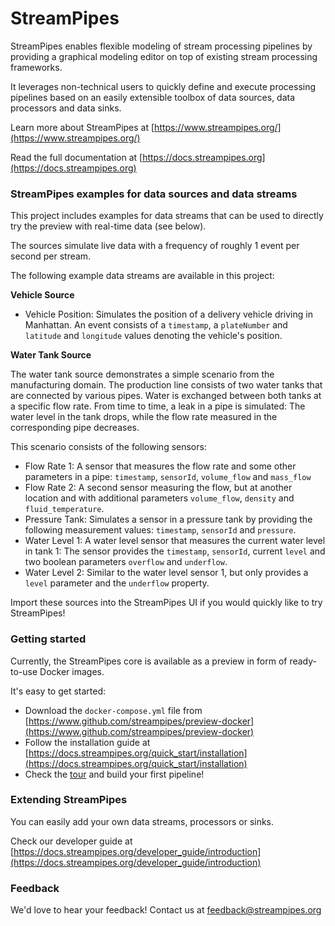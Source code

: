 # StreamPipes

StreamPipes enables flexible modeling of stream processing pipelines by providing a graphical modeling editor on top of existing stream processing frameworks.

It leverages non-technical users to quickly define and execute processing pipelines based on an easily extensible 
toolbox of data sources, data processors and data sinks.

Learn more about StreamPipes at [https://www.streampipes.org/](https://www.streampipes.org/)

Read the full documentation at [https://docs.streampipes.org](https://docs.streampipes.org)

### StreamPipes examples for data sources and data streams

This project includes examples for data streams that can be used to directly try the preview with real-time data (see 
below).

The sources simulate live data with a frequency of roughly 1 event per second per stream.

The following example data streams are available in this project:

**Vehicle Source**
* Vehicle Position: Simulates the position of a delivery vehicle driving in Manhattan. An event consists of a 
`timestamp`, a `plateNumber` and `latitude` and `longitude` values denoting the vehicle's position.

**Water Tank Source**

The water tank source demonstrates a simple scenario from the manufacturing domain. The production line consists of 
two water tanks that are connected by various pipes. Water is exchanged between both tanks at a specific flow rate. 
From time to time, a leak in a pipe is simulated: The water level in the tank drops, while the flow rate measured in 
the corresponding pipe decreases.

This scenario consists of the following sensors:

* Flow Rate 1: A sensor that measures the flow rate and some other parameters in a pipe: `timestamp`, 
`sensorId`, `volume_flow` and `mass_flow`
* Flow Rate 2: A second sensor measuring the flow, but at another location and with additional parameters 
`volume_flow`, `density` and `fluid_temperature`.
* Pressure Tank: Simulates a sensor in a pressure tank by providing the following measurement values: `timestamp`, 
`sensorId` and `pressure`.
* Water Level 1: A water level sensor that measures the current water level in tank 1: The sensor provides the 
`timestamp`, `sensorId`, current `level` and two boolean parameters `overflow` and `underflow`.
* Water Level 2: Similar to the water level sensor 1, but only provides a `level` parameter and the `underflow` 
property.

Import these sources into the StreamPipes UI if you would quickly like to try StreamPipes!

### Getting started

Currently, the StreamPipes core is available as a preview in form of ready-to-use Docker images.

It's easy to get started:
* Download the `docker-compose.yml` file from [https://www.github.com/streampipes/preview-docker](https://www.github.com/streampipes/preview-docker)
* Follow the installation guide at [https://docs.streampipes.org/quick_start/installation](https://docs.streampipes.org/quick_start/installation)
* Check the [tour](https://docs.streampipes.org/user_guide/features) and build your first pipeline!

### Extending StreamPipes

You can easily add your own data streams, processors or sinks. 

Check our developer guide at [https://docs.streampipes.org/developer_guide/introduction](https://docs.streampipes.org/developer_guide/introduction)

### Feedback

We'd love to hear your feedback! Contact us at [feedback@streampipes.org](mailto:feedback@streampipes.org)

